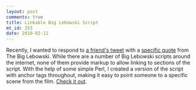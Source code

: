 ```yaml
--- 
layout: post
comments: true
title: Linkable Big Lebowski Script
mt_id: 253
date: 2010-02-12
---
```

Recently, I wanted to respond to <a href="http://twitter.com/peasleer/status/8136443388">a friend's tweet</a>
with a <a href="http://twitter.com/dinomite/status/8138332322">specific quote</a> from The Big Lebowski.  While there are a number of Big Lebowski scripts around
the internet, none of them provide markup to allow linking to sections of the script.  With the
help of some simple Perl, I created a version of the script with anchor tags throughout, making it
easy to point someone to a specific scene from the film.  <a href="http://dinomite.net/~dinomite/lebowski.html">Check it
out</a>.
